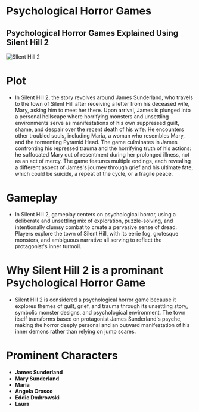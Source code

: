 # Psychological Horror Games
## Psychological Horror Games Explained Using Silent Hill 2
![SIlent Hill 2](https://assets-prd.ignimgs.com/2023/01/13/-1673647444222.jpg?width=628&dpr=2&format=jpg&auto=webp&quality=80)

# Plot
- In Silent Hill 2, the story revolves around James Sunderland, who travels to the town of Silent Hill after receiving a letter from his deceased wife, Mary, asking him to meet her there. Upon arrival, James is plunged into a personal hellscape where horrifying monsters and unsettling environments serve as manifestations of his own suppressed guilt, shame, and despair over the recent death of his wife. He encounters other troubled souls, including Maria, a woman who resembles Mary, and the tormenting Pyramid Head. The game culminates in James confronting his repressed trauma and the horrifying truth of his actions: he suffocated Mary out of resentment during her prolonged illness, not as an act of mercy. The game features multiple endings, each revealing a different aspect of James's journey through grief and his ultimate fate, which could be suicide, a repeat of the cycle, or a fragile peace.

# Gameplay
- In Silent Hill 2, gameplay centers on psychological horror, using a deliberate and unsettling mix of exploration, puzzle-solving, and intentionally clumsy combat to create a pervasive sense of dread. Players explore the town of Silent Hill, with its eerie fog, grotesque monsters, and ambiguous narrative all serving to reflect the protagonist's inner turmoil.

# Why Silent Hill 2 is a prominant Psychological Horror Game
- Silent Hill 2 is considered a psychological horror game because it explores themes of guilt, grief, and trauma through its unsettling story, symbolic monster designs, and psychological environment. The town itself transforms based on protagonist James Sunderland's psyche, making the horror deeply personal and an outward manifestation of his inner demons rather than relying on jump scares. 

# Prominent Characters 
* **James Sunderland**
* **Mary Sunderland**
* **Maria**
* **Angela Orosco**
* **Eddie Dmbrowski**
* **Laura**
